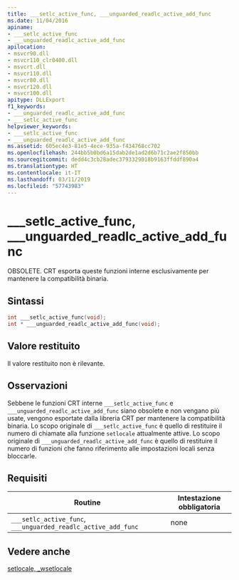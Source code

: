 ```yaml
---
title: ___setlc_active_func, ___unguarded_readlc_active_add_func
ms.date: 11/04/2016
apiname:
- ___setlc_active_func
- ___unguarded_readlc_active_add_func
apilocation:
- msvcr90.dll
- msvcr110_clr0400.dll
- msvcrt.dll
- msvcr110.dll
- msvcr80.dll
- msvcr120.dll
- msvcr100.dll
apitype: DLLExport
f1_keywords:
- ___unguarded_readlc_active_add_func
- ___setlc_active_func
helpviewer_keywords:
- ___setlc_active_func
- ___unguarded_readlc_active_add_func
ms.assetid: 605ec4e3-81e5-4ece-935a-f434768cc702
ms.openlocfilehash: 244bb5b0bd6a15dab2de1ad2d6b71c2ae2f850bb
ms.sourcegitcommit: dedd4c3cb28adec3793329018b9163ffddf890a4
ms.translationtype: HT
ms.contentlocale: it-IT
ms.lasthandoff: 03/11/2019
ms.locfileid: "57743983"
---
```

# <a name="setlcactivefunc-unguardedreadlcactiveaddfunc"></a>___setlc_active_func, ___unguarded_readlc_active_add_func

OBSOLETE. CRT esporta queste funzioni interne esclusivamente per mantenere la compatibilità binaria.

## <a name="syntax"></a>Sintassi

```cpp
int ___setlc_active_func(void);
int * ___unguarded_readlc_active_add_func(void);
```

## <a name="return-value"></a>Valore restituito

Il valore restituito non è rilevante.

## <a name="remarks"></a>Osservazioni

Sebbene le funzioni CRT interne `___setlc_active_func` e `___unguarded_readlc_active_add_func` siano obsolete e non vengano più usate, vengono esportate dalla libreria CRT per mantenere la compatibilità binaria. Lo scopo originale di `___setlc_active_func` è quello di restituire il numero di chiamate alla funzione `setlocale` attualmente attive. Lo scopo originale di `___unguarded_readlc_active_add_func` è quello di restituire il numero di funzioni che fanno riferimento alle impostazioni locali senza bloccarle.

## <a name="requirements"></a>Requisiti

|Routine|Intestazione obbligatoria|
|-------------|---------------------|
|`___setlc_active_func`, `___unguarded_readlc_active_add_func`|none|

## <a name="see-also"></a>Vedere anche

[setlocale, _wsetlocale](../c-runtime-library/reference/setlocale-wsetlocale.md)
